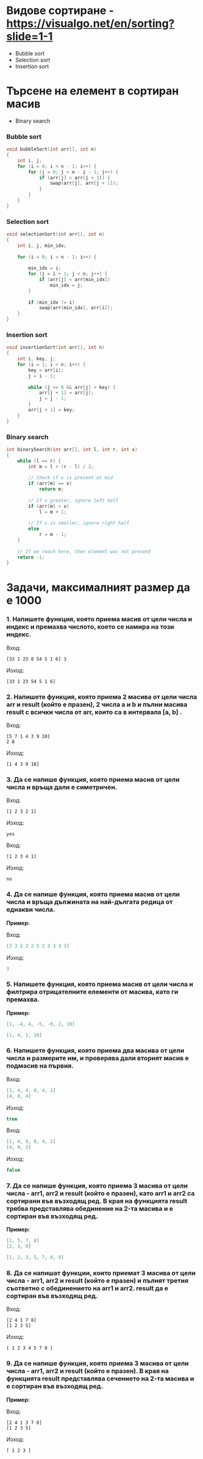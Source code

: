 # Видове сортиране - https://visualgo.net/en/sorting?slide=1-1

- Bubble sort
- Selection sort
- Insertion sort

# Търсене на елемент в сортиран масив

- Binary search

### Bubble sort

```c++
void bubbleSort(int arr[], int n)
{
    int i, j;
    for (i = 0; i < n - 1; i++) {
        for (j = 0; j < n - i - 1; j++) {
            if (arr[j] > arr[j + 1]) {
                swap(arr[j], arr[j + 1]);
            }
        }
    }
}
```

### Selection sort

```c++
void selectionSort(int arr[], int n)
{
    int i, j, min_idx;
 
    for (i = 0; i < n - 1; i++) {
 
        min_idx = i;
        for (j = i + 1; j < n; j++) {
            if (arr[j] < arr[min_idx])
                min_idx = j;
        }
 
        if (min_idx != i)
            swap(arr[min_idx], arr[i]);
    }
}
```

### Insertion sort

```c++
void insertionSort(int arr[], int n)
{
    int i, key, j;
    for (i = 1; i < n; i++) {
        key = arr[i];
        j = i - 1;
 
        while (j >= 0 && arr[j] > key) {
            arr[j + 1] = arr[j];
            j = j - 1;
        }
        arr[j + 1] = key;
    }
}
```

### Binary search

```c++
int binarySearch(int arr[], int l, int r, int x)
{
    while (l <= r) {
        int m = l + (r - l) / 2;
 
        // Check if x is present at mid
        if (arr[m] == x)
            return m;
 
        // If x greater, ignore left half
        if (arr[m] < x)
            l = m + 1;
 
        // If x is smaller, ignore right half
        else
            r = m - 1;
    }
 
    // If we reach here, then element was not present
    return -1;
}
```

# Задачи, максималният размер да е 1000

### **1.**  Напишете функция, която приема масив от цели числа и индекс и премахва числото, което се намира на този индекс.

Вход:

```
[33 1 23 8 54 5 1 6] 3
```

Изход:

```
[33 1 23 54 5 1 6]
```

### **2.** Напишете функция, която приема 2 масива от цели числа **arr** и  **result** (който е празен), 2 числа **a** и **b**  и пълни масива **result** с всички числа от  **arr**, които са  в  интервала **[a, b]** .

Вход:

```
[5 7 1 4 3 9 10]
2 8
```

Изход:

```
[1 4 3 9 10]
```

### **3.** Да се напише функция, която приема масив от цели числа и връща дали е симетричен.

Вход:

```
[1 2 3 2 1]
```

Изход:

```
yes
```

Вход:

```
[1 2 3 4 1]
```

Изход:

```
no
```

### **4.** Да се напише функция, която приема масив от цели числа и връща дължината на най-дългата редица от еднакви числа.

**Пример:**

Вход:

```c++
[3 3 2 2 2 5 2 2 3 3 3]
```

Изход:

```c++
3
```
### **5.** Напишете функция, която приема масив от цели числа и филтрира отрицателните елементи от масива, като ги премахва.

**Пример:**
```c++
[1, -4, 4, -5, -9, 2, 10]
```
```c++
[1, 4, 2, 10]
```


### **6.** Напишете функция, която приема два масива от цели числа и размерите им, и проверява дали вторият масив е подмасив на първия.

Вход:
```c++
[1, 4, 4, 0, 4, 2]
[4, 0, 4]
```

Изход:
```c++
true
```

Вход:
```c++
[1, 4, 9, 8, 4, 2]
[4, 9, 2]
```

Изход:
```c++
false
```

### **7.** Да се напише функция, която приема 3 масива от цели числа - arr1, arr2 и result (който е празен), като arr1 и arr2 са сортирани във възходящ ред. В края на функцията result трябва представлява обединение на 2-та масива и е сортиран във възходящ ред.

**Пример:**
```c++
[1, 5, 7, 8]
[2, 3, 9]
```
```c++
[1, 2, 3, 5, 7, 8, 9]
```

### **8.** Да се напишат функции, които приемат 3 масива от цели числа - **arr1**, **arr2** и **result** (който е празен) и пълнят третия съответно с обединението на **arr1** и **arr2**. **result** да е сортиран във възходящ ред.
Вход:

```
[2 4 1 7 8]
[1 2 3 5]
```

Изход:

```
[ 1 2 3 4 5 7 8 ]

```

### **9.** Да се напише функция, която приема 3 масива от цели числа - **arr1**, **arr2** и **result** (който е празен). В края на функцията **result** представлява сечението на 2-та масива и е сортиран във възходящ ред.

**Пример:**

Вход:

```
[2 4 1 3 7 8]
[1 2 3 5]
```

Изход:

```
[ 1 2 3 ]
```
